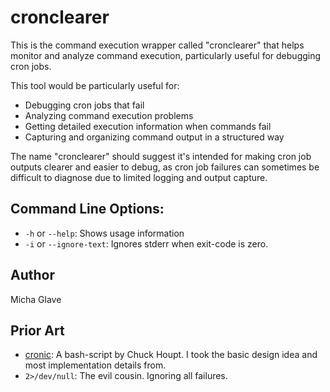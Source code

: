 # cronclearer

This is the command execution wrapper called "cronclearer" that helps monitor and analyze
command execution, particularly useful for debugging cron jobs.

This tool would be particularly useful for:
- Debugging cron jobs that fail
- Analyzing command execution problems
- Getting detailed execution information when commands fail
- Capturing and organizing command output in a structured way

The name "cronclearer" should suggest it's intended for making cron job outputs clearer and
easier to debug, as cron job failures can sometimes be difficult to diagnose due to limited
logging and output capture.

## Command Line Options:

   - `-h` or `--help`: Shows usage information
   - `-i` or `--ignore-text`: Ignores stderr when exit-code is zero.


## Author
Micha Glave

## Prior Art

* [cronic](https://habilis.net/cronic/): A bash-script by Chuck Houpt. I took the basic design idea
  and most implementation details from.
* `2>/dev/null`: The evil cousin. Ignoring all failures.

